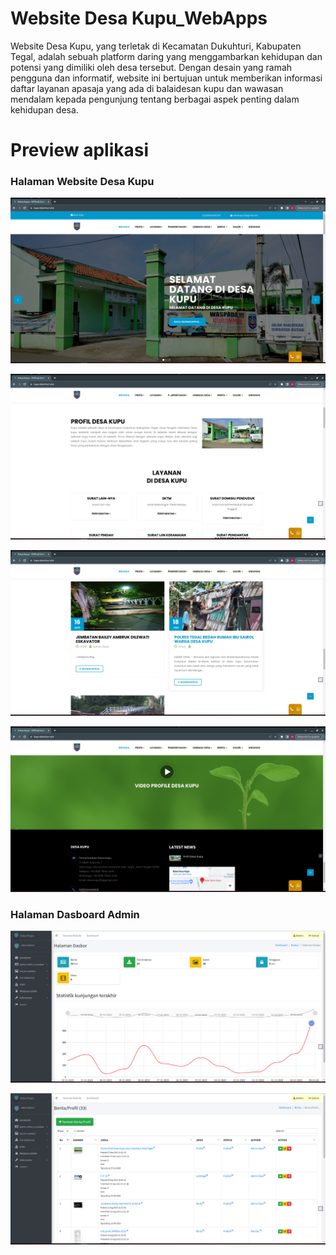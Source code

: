 # Website Desa Kupu_WebApps
Website Desa Kupu, yang terletak di Kecamatan Dukuhturi, Kabupaten Tegal, adalah sebuah platform daring yang menggambarkan kehidupan dan potensi yang dimiliki oleh desa tersebut. Dengan desain yang ramah pengguna dan informatif, website ini bertujuan untuk memberikan informasi daftar layanan apasaja yang ada di balaidesan kupu dan wawasan mendalam kepada pengunjung tentang berbagai aspek penting dalam kehidupan desa.

<h1>Preview aplikasi</h1>

<h3>Halaman Website Desa Kupu</h3>

![alt text](https://github.com/Avrians/WebsiteDesaKupu-Dukuhturi-Tegal_WebApps/blob/main/img/halaman%20index-1.png?raw=true)

![alt text](https://github.com/Avrians/WebsiteDesaKupu-Dukuhturi-Tegal_WebApps/blob/main/img/halaman%20index-2.png?raw=true)

![alt text](https://github.com/Avrians/WebsiteDesaKupu-Dukuhturi-Tegal_WebApps/blob/main/img/halaman%20index-3.png?raw=true)

![alt text](https://github.com/Avrians/WebsiteDesaKupu-Dukuhturi-Tegal_WebApps/blob/main/img/halaman%20index-4.png?raw=true)

<h3>Halaman Dasboard Admin</h3>

![alt text](https://github.com/Avrians/WebsiteDesaKupu-Dukuhturi-Tegal_WebApps/blob/main/img/halaman%20dashboard%20admin.png?raw=true)

![alt text](https://github.com/Avrians/WebsiteDesaKupu-Dukuhturi-Tegal_WebApps/blob/main/img/daftar%20berita.png?raw=true)
